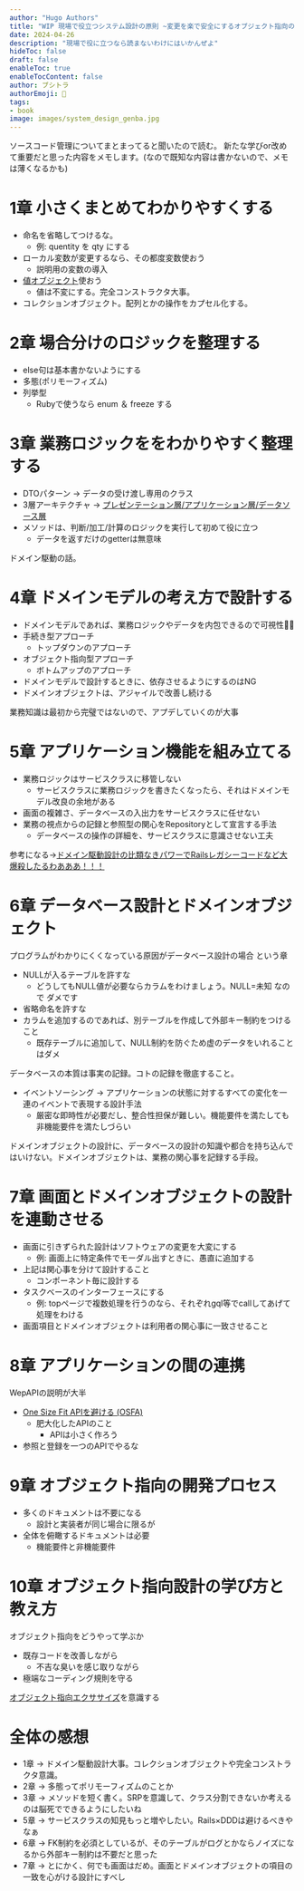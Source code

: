 ```yaml
---
author: "Hugo Authors"
title: "WIP 現場で役立つシステム設計の原則 ~変更を楽で安全にするオブジェクト指向の実践技法"
date: 2024-04-26
description: "現場で役に立つなら読まないわけにはいかんぜよ"
hideToc: false
draft: false
enableToc: true
enableTocContent: false
author: ブシトラ
authorEmoji: 🐯
tags:
- book
image: images/system_design_genba.jpg
---
```


ソースコード管理についてまとまってると聞いたので読む。
新たな学びor改めて重要だと思った内容をメモします。(なので既知な内容は書かないので、メモは薄くなるかも)

# 1章 小さくまとめてわかりやすくする

- 命名を省略してつけるな。
  - 例: quentity を qty にする
- ローカル変数が変更するなら、その都度変数使おう
  - 説明用の変数の導入
- [値オブジェクト](https://zenn.dev/yamachan0625/books/ddd-hands-on/viewer/chapter8_value_object#%E5%80%A4%E3%82%AA%E3%83%96%E3%82%B8%E3%82%A7%E3%82%AF%E3%83%88%E3%81%A8%E3%81%AF)使おう
  - 値は不変にする。完全コンストラクタ大事。
- コレクションオブジェクト。配列とかの操作をカプセル化する。

# 2章 場合分けのロジックを整理する

- else句は基本書かないようにする
- 多態(ポリモーフィズム)
- 列挙型
  - Rubyで使うなら enum ＆ freeze する

# 3章 業務ロジックををわかりやすく整理する

- DTOパターン → データの受け渡し専用のクラス
- 3層アーキテクチャ → [プレゼンテーション層/アプリケーション層/データソース層](https://qiita.com/os1ma/items/7a229585ebdd8b7d86c2#mvc-%E3%81%A8-3-%E5%B1%A4%E3%81%AF%E3%81%A9%E3%81%A3%E3%81%A1%E3%82%92%E3%82%84%E3%82%8C%E3%81%B0%E3%81%84%E3%81%84%E3%81%AE-)
- メソッドは、判断/加工/計算のロジックを実行して初めて役に立つ
  - データを返すだけのgetterは無意味

ドメイン駆動の話。

# 4章 ドメインモデルの考え方で設計する

- ドメインモデルであれば、業務ロジックやデータを内包できるので可視性🙆‍♀
- 手続き型アプローチ
  - トップダウンのアプローチ
- オブジェクト指向型アプローチ
  - ボトムアップのアプローチ
- ドメインモデルで設計するときに、依存させるようにするのはNG
- ドメインオブジェクトは、アジャイルで改善し続ける

業務知識は最初から完璧ではないので、アプデしていくのが大事

# 5章 アプリケーション機能を組み立てる

- 業務ロジックはサービスクラスに移管しない
  - サービスクラスに業務ロジックを書きたくなったら、それはドメインモデル改良の余地がある
- 画面の複雑さ、データベースの入出力をサービスクラスに任せない
- 業務の視点からの記録と参照型の関心をRepositoryとして宣言する手法
  - データベースの操作の詳細を、サービスクラスに意識させない工夫

参考になる→[ドメイン駆動設計の比類なきパワーでRailsレガシーコードなど大爆殺したるわあああ！！！](https://qiita.com/MinoDriven/items/3c7db287e2c66f36589a)

# 6章 データベース設計とドメインオブジェクト

プログラムがわかりにくくなっている原因がデータベース設計の場合 という章

- NULLが入るテーブルを許すな
  - どうしてもNULL値が必要ならカラムをわけましょう。NULL=未知 なので ダメです
- 省略命名を許すな
- カラムを追加するのであれば、別テーブルを作成して外部キー制約をつけること
  - 既存テーブルに追加して、NULL制約を防ぐため虚のデータをいれることはダメ

データベースの本質は事実の記録。コトの記録を徹底すること。

- イベントソーシング → アプリケーションの状態に対するすべての変化を一連のイベントで表現する設計手法
  - 厳密な即時性が必要だし、整合性担保が難しい。機能要件を満たしても非機能要件を満たしづらい

ドメインオブジェクトの設計に、データベースの設計の知識や都合を持ち込んではいけない。ドメインオブジェクトは、業務の関心事を記録する手段。

# 7章 画面とドメインオブジェクトの設計を連動させる

- 画面に引きずられた設計はソフトウェアの変更を大変にする
  - 例: 画面上に特定条件でモーダル出すときに、愚直に追加する
- 上記は関心事を分けて設計すること
  - コンポーネント毎に設計する
- タスクベースのインターフェースにする
  - 例: topページで複数処理を行うのなら、それぞれgql等でcallしてあげて処理をわける
- 画面項目とドメインオブジェクトは利用者の関心事に一致させること

# 8章 アプリケーションの間の連携

WepAPIの説明が大半

- [One Size Fit APIを避ける (OSFA)](https://blog.kyanny.me/entry/2014/03/06/%E4%BE%8B%E3%81%88%E3%81%B0_OSFA_%E3%81%AA_API_%E3%82%92%E3%82%84%E3%82%81%E3%82%8B)
  - 肥大化したAPIのこと
    - APIは小さく作ろう
- 参照と登録を一つのAPIでやるな

# 9章 オブジェクト指向の開発プロセス

- 多くのドキュメントは不要になる
  - 設計と実装者が同じ場合に限るが
- 全体を俯瞰するドキュメントは必要
  - 機能要件と非機能要件

# 10章 オブジェクト指向設計の学び方と教え方

オブジェクト指向をどうやって学ぶか

- 既存コードを改善しながら
  - 不吉な臭いを感じ取りながら
- 極端なコーディング規則を守る

[オブジェクト指向エクササイズ](https://zenn.dev/subaru_hello/articles/ace387f65688ad)を意識する

# 全体の感想

- 1章 → ドメイン駆動設計大事。コレクションオブジェクトや完全コンストラクタ意識。
- 2章 → 多態ってポリモーフィズムのことか
- 3章 → メソッドを短く書く。SRPを意識して、クラス分割できないか考えるのは脳死でできるようにしたいね
- 5章 → サービスクラスの知見もっと増やしたい。Rails×DDDは避けるべきやなぁ
- 6章 → FK制約を必須としているが、そのテーブルがログとかならノイズになるから外部キー制約は不要だと思った
- 7章 → とにかく、何でも画面はだめ。画面とドメインオブジェクトの項目の一致を心がける設計にすべし